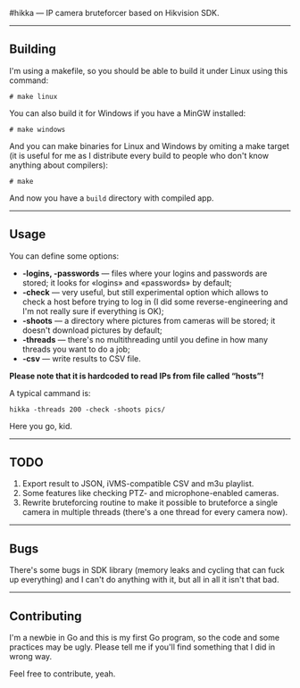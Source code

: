 #hikka — IP camera bruteforcer based on Hikvision SDK.

---

## Building

I'm using a makefile, so you should be able to build it under Linux using this command:

    # make linux


You can also build it for Windows if you have a MinGW installed:

    # make windows

    
And you can make binaries for Linux and Windows by omiting a make target (it is useful for me as I distribute every build to people who don't know anything about compilers):

    # make


And now you have a `build` directory with compiled app.

---

## Usage

You can define some options:

* __-logins, -passwords__ — files where your logins and passwords are stored; it looks for «logins» and «passwords» by default;
* __-check__ — very useful, but still experimental option which allows to check a host before trying to log in (I did some reverse-engineering and I'm not really sure if everything is OK);
* __-shoots__ — a directory where pictures from cameras will be stored; it doesn't download pictures by default;
* __-threads__ — there's no multithreading until you define in how many threads you want to do a job;
* __-csv__ — write results to CSV file.


__Please note that it is hardcoded to read IPs from file called “hosts”!__

A typical cammand is:

    hikka -threads 200 -check -shoots pics/


Here you go, kid.

---

## TODO

1. Export result to JSON, iVMS-compatible CSV and m3u playlist.
2. Some features like checking PTZ- and microphone-enabled cameras.
3. Rewrite bruteforcing routine to make it possible to bruteforce a single camera in multiple threads (there's a one thread for every camera now).

---

## Bugs

There's some bugs in SDK library (memory leaks and cycling that can fuck up everything) and I can't do anything with it, but all in all it isn't that bad.

---

## Contributing

I'm a newbie in Go and this is my first Go program, so the code and some practices may be ugly. Please tell me if you'll find something that I did in wrong way.

Feel free to contribute, yeah.